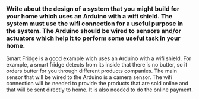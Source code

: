 ### Write about the design of a system that you might build for your home which uses an Arduino with a wifi shield. The system must use the wifi connection for a useful purpose in the system. The Arduino should be wired to sensors and/or actuators which help it to perform some useful task in your home. 

Smart Fridge is a good example wich uses an Arduino with a wifi shield. 
For example, a smart fridge detects from its inside that there is no butter, 
so it orders butter for you through different products companies. 
The main sensor that will be wired to the Arduino is a camera sensor.
The wifi connection will be needed to provide the products that are 
sold online and that will be sent directly to home.
It is also needed to do the online payment.
